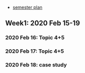 * [semester plan](https://github.com/wudithu08/icc-rdfz-ibdp-2020/blob/master/2020-SpringSemester/S3IBHL.docx) 

## Week1: 2020 Feb 15-19
### 2020 Feb 16: Topic 4+5


### 2020 Feb 17: Topic 4+5



### 2020 Feb 18: case study 


